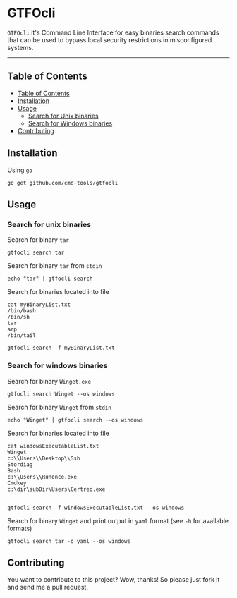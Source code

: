 # GTFOcli

`GTFOcli` it's Command Line Interface for easy binaries search commands that can be used to bypass local security restrictions in misconfigured systems.

---
## Table of Contents

- [Table of Contents](#table-of-contents)
- [Installation](#installation)
- [Usage](#usage)
  - [Search for Unix binaries](#search-for-unix-binaries)
  - [Search for Windows binaries](#search-for-windows-binaries)
- [Contributing](#contributing)

## Installation

Using `go`

```shell
go get github.com/cmd-tools/gtfocli
```

## Usage
### Search for unix binaries
Search for binary `tar`
```shell
gtfocli search tar
```

Search for binary `tar` from `stdin`
```shell
echo "tar" | gtfocli search
```

Search for binaries located into file
```shell
cat myBinaryList.txt
/bin/bash
/bin/sh
tar
arp
/bin/tail

gtfocli search -f myBinaryList.txt
```

### Search for windows binaries
Search for binary `Winget.exe`
```shell
gtfocli search Winget --os windows
```

Search for binary `Winget` from `stdin`
```shell
echo "Winget" | gtfocli search --os windows
```

Search for binaries located into file
```shell
cat windowsExecutableList.txt
Winget
c:\\Users\\Desktop\\Ssh
Stordiag
Bash
c:\\Users\\Runonce.exe
Cmdkey
c:\dir\subDir\Users\Certreq.exe


gtfocli search -f windowsExecutableList.txt --os windows
```

Search for binary `Winget` and print output in `yaml` format (see `-h` for available formats)
```shell
gtfocli search tar -o yaml --os windows
```

## Contributing
You want to contribute to this project? Wow, thanks! So please just fork it and send me a pull request.

